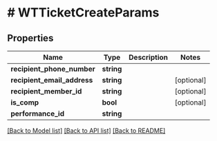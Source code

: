 # # WTTicketCreateParams

## Properties

Name | Type | Description | Notes
------------ | ------------- | ------------- | -------------
**recipient_phone_number** | **string** |  |
**recipient_email_address** | **string** |  | [optional]
**recipient_member_id** | **string** |  | [optional]
**is_comp** | **bool** |  | [optional]
**performance_id** | **string** |  |

[[Back to Model list]](../../README.md#models) [[Back to API list]](../../README.md#endpoints) [[Back to README]](../../README.md)
